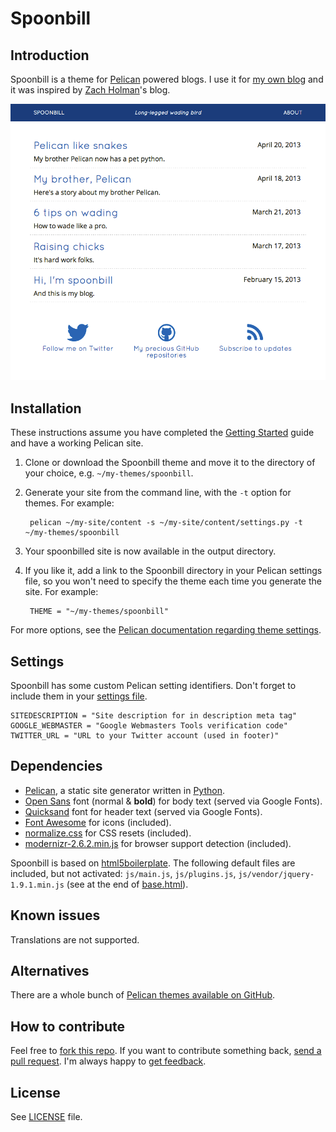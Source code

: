# Spoonbill

## Introduction

Spoonbill is a theme for [Pelican](http://docs.getpelican.com/) powered blogs. I use it for [my own blog](http://peterdesmet.com) and it was inspired by [Zach Holman](http://zachholman.com/)'s blog.

![screenshot](screenshot.png)

## Installation

These instructions assume you have completed the [Getting Started](http://docs.getpelican.com/en/latest/getting_started.html) guide and have a working Pelican site.

1. Clone or download the Spoonbill theme and move it to the directory of your choice, e.g. `~/my-themes/spoonbill`.
2. Generate your site from the command line, with the `-t` option for themes. For example:

		pelican ~/my-site/content -s ~/my-site/content/settings.py -t ~/my-themes/spoonbill

3. Your spoonbilled site is now available in the output directory.
4. If you like it, add a link to the Spoonbill directory in your Pelican settings file, so you won't need to specify the theme each time you generate the site. For example:

		THEME = "~/my-themes/spoonbill"


For more options, see the [Pelican documentation regarding theme settings](http://docs.getpelican.com/en/latest/settings.html#themes).

## Settings

Spoonbill has some custom Pelican setting identifiers. Don't forget to include them in your [settings file](http://docs.getpelican.com/en/latest/settings.html).

	SITEDESCRIPTION = "Site description for in description meta tag"
	GOOGLE_WEBMASTER = "Google Webmasters Tools verification code"
	TWITTER_URL = "URL to your Twitter account (used in footer)"

## Dependencies

* [Pelican](http://docs.getpelican.com/), a static site generator written in [Python](http://www.python.org/).
* [Open Sans](http://www.google.com/fonts/specimen/Open+Sans) font (normal & **bold**) for body text (served via Google Fonts).
* [Quicksand](http://www.google.com/fonts/specimen/Quicksand) font for header text (served via Google Fonts).
* [Font Awesome](http://fortawesome.github.io/Font-Awesome/) for icons (included).
* [normalize.css](https://github.com/necolas/normalize.css) for CSS resets (included).
* [modernizr-2.6.2.min.js](http://modernizr.com/) for browser support detection (included).

Spoonbill is based on [html5boilerplate](http://html5boilerplate.com/). The following default files are included, but not activated: `js/main.js`, `js/plugins.js`, `js/vendor/jquery-1.9.1.min.js` (see at the end of [base.html](templates/base.html)).

## Known issues

Translations are not supported.

## Alternatives

There are a whole bunch of [Pelican themes available on GitHub](https://github.com/getpelican/pelican-themes).

## How to contribute

Feel free to [fork this repo](https://help.github.com/articles/fork-a-repo). If you want to contribute something back, [send a pull request](https://help.github.com/articles/using-pull-requests). I'm always happy to [get feedback](https://twitter.com/peterdesmet).

## License

See [LICENSE](LICENSE) file.